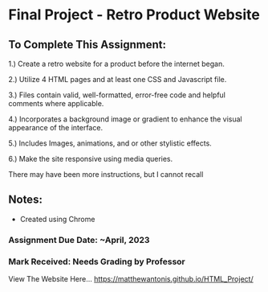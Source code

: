 # Final Project - Retro Product Website
 
## To Complete This Assignment: 

1.) Create a retro website for a product before the internet began. 

2.) Utilize 4 HTML pages and at least one CSS and Javascript file.

3.) Files contain valid, well-formatted, error-free code and helpful comments where applicable.

4.) Incorporates a background image or gradient to enhance the visual appearance of the interface. 

5.) Includes Images, animations, and or other stylistic effects. 

6.) Make the site responsive using media queries. 

There may have been more instructions, but I cannot recall

## Notes: 
- Created using Chrome

### Assignment Due Date: ~April, 2023
### Mark Received: Needs Grading by Professor

View The Website Here... https://matthewantonis.github.io/HTML_Project/
